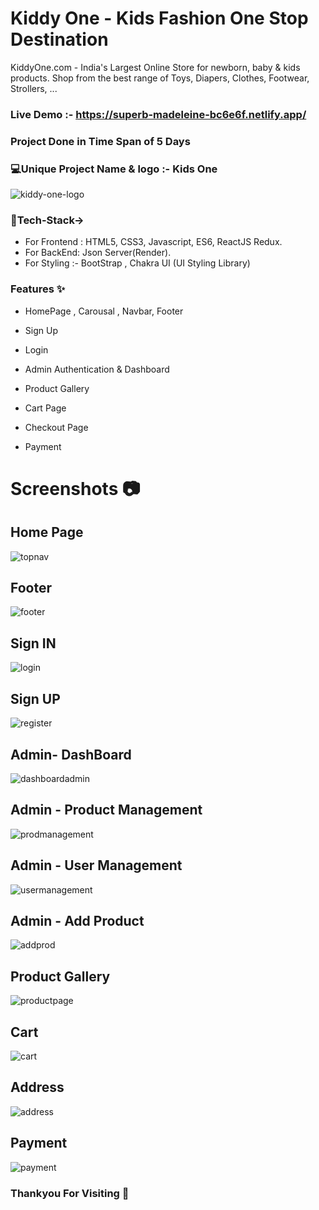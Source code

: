# Kiddy One - Kids Fashion One Stop Destination

KiddyOne.com - India's Largest Online Store for newborn, 
baby & kids products. Shop from the best range of Toys, Diapers, Clothes, Footwear, Strollers, ...

### Live Demo :- https://superb-madeleine-bc6e6f.netlify.app/
### Project Done in Time Span of 5 Days

### 💻Unique Project Name & logo :- Kids One
![kiddy-one-logo](https://user-images.githubusercontent.com/115460357/221510328-744fa7ea-52f9-487c-88c6-cd9081c89807.png)

### 💫Tech-Stack-> 
* For Frontend : HTML5, CSS3, Javascript, ES6, ReactJS Redux. 
* For BackEnd: Json Server(Render). 
* For Styling :- BootStrap , Chakra UI (UI Styling Library)

### Features ✨
* HomePage , Carousal , Navbar, Footer

* Sign Up
 
* Login

* Admin Authentication & Dashboard

* Product Gallery

* Cart Page

* Checkout Page

* Payment


# Screenshots 📷

## Home Page
![topnav](https://user-images.githubusercontent.com/115460357/221512270-07b6f7d6-5b94-4884-aa74-3afaa85e128e.png)

## Footer
![footer](https://user-images.githubusercontent.com/115460357/221512381-1d470c3f-c0ad-427b-9f1a-468dfffaa183.png)

## Sign IN
![login](https://user-images.githubusercontent.com/115460357/221512465-7e76141f-ce68-481d-be0a-792e9dd7d6bf.png)

## Sign UP
![register](https://user-images.githubusercontent.com/115460357/221512510-9f1c2de6-9ec6-4718-a8df-282bd45ec548.png)

## Admin- DashBoard
![dashboardadmin](https://user-images.githubusercontent.com/115460357/221512982-c32a5539-cc0a-4f82-b25c-6a561e022282.png)

## Admin - Product Management
![prodmanagement](https://user-images.githubusercontent.com/115460357/221513085-d1531923-d1c3-4ec7-a9e3-d8803a515d48.png)

## Admin - User Management
![usermanagement](https://user-images.githubusercontent.com/115460357/221513170-ead656cd-5b3d-4538-b513-515420e549ce.png)


## Admin - Add Product
![addprod](https://user-images.githubusercontent.com/115460357/221513254-d708c24f-b914-42b0-b303-1a14e1095ba1.png)

## Product Gallery
![productpage](https://user-images.githubusercontent.com/115460357/221512574-beb44b13-2892-42f6-8415-420585d2f1f7.png)

## Cart
![cart](https://user-images.githubusercontent.com/115460357/221512636-995cd53d-6d3a-40d2-9c43-bc893b60614a.png)

## Address
![address](https://user-images.githubusercontent.com/115460357/221512760-d285fe56-07a4-499e-bf17-ddabfae38591.png)

## Payment
![payment](https://user-images.githubusercontent.com/115460357/221512839-c4305749-3d0f-460d-aa80-a4ccc11ef6ff.png)
 
 ### Thankyou For Visiting 🙂
